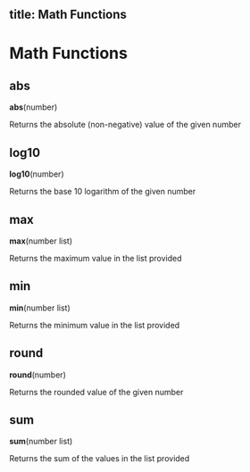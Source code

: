 title: Math Functions
---

# Math Functions

## abs

**abs**(number)

Returns the absolute (non-negative) value of the given number

## log10

**log10**(number)

Returns the base 10 logarithm of the given number

## max

**max**(number list)

Returns the maximum value in the list provided

## min

**min**(number list)

Returns the minimum value in the list provided

## round

**round**(number)

Returns the rounded value of the given number

## sum

**sum**(number list)

Returns the sum of the values in the list provided

